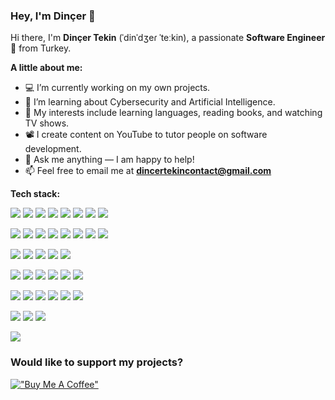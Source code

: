 ### Hey, I'm Dinçer 👋

Hi there, I'm **Dinçer Tekin** (ˈdinˈdʒeɾ ˈteːkin), a passionate **Software Engineer** 🚀 from Turkey.

**A little about me:**

- 💻 I’m currently working on my own projects.
- 🌱 I’m learning about Cybersecurity and Artificial Intelligence.
- 🤔 My interests include learning languages, reading books, and watching TV shows.
- 📽️ I create content on YouTube to tutor people on software development.
- 💬 Ask me anything — I am happy to help!
- 📫 Feel free to email me at <b>dincertekincontact@gmail.com</b>

**Tech stack:**  

<img src="https://img.shields.io/badge/Python-3776AB?style=flat&logo=python&logoColor=fff"> <img src="https://img.shields.io/badge/JavaScript-323330?style=flat&logo=javascript&logoColor=F7DF1E"> <img src="https://img.shields.io/badge/PHP-777BB4?style=flat&logo=php&logoColor=white"> <img src="https://img.shields.io/badge/C-00599C?style=flat&logo=c&logoColor=white"> <img src="https://custom-icon-badges.demolab.com/badge/C%23-%23239120.svg?logo=cshrp&logoColor=white"> <img src="https://img.shields.io/badge/Java-ED8B00?style=flat&logo=openjdk&logoColor=white"> <img src="https://img.shields.io/badge/TypeScript-3178C6?style=flat&logo=typescript&logoColor=white"> <img src="https://img.shields.io/badge/Shell_Script-121011?style=flat&logo=gnu-bash&logoColor=white">
  
<img src="https://img.shields.io/badge/Vite-646CFF?logo=vite&logoColor=fff"> <img src="https://img.shields.io/badge/Vue.js-4FC08D?style=flat&logo=vue.js&logoColor=white"> <img src="https://img.shields.io/badge/React-61DAFB?style=flat&logo=react&logoColor=black"> <img src="https://img.shields.io/badge/React_Native-%2320232a.svg?logo=react&logoColor=%2361DAFB"> <img src="https://img.shields.io/badge/Express.js-%23404d59.svg?logo=express&logoColor=%2361DAFB"> <img src="https://img.shields.io/badge/Flask-000?logo=flask&logoColor=fff"> <img src="https://img.shields.io/badge/Electron-2B2E3A?logo=electron&logoColor=fff)"> <img src="https://img.shields.io/badge/.NET-512BD4?style=flat&logo=.net&logoColor=white">
  
<img src="https://img.shields.io/badge/MySQL-4479A1?style=flat&logo=mysql&logoColor=white"> <img src="https://img.shields.io/badge/SQLite-003B57?style=flat&logo=sqlite&logoColor=white"> <img src="https://img.shields.io/badge/MongoDB-%234ea94b.svg?logo=mongodb&logoColor=white"> <img src="https://img.shields.io/badge/Redis-%23DD0031.svg?logo=redis&logoColor=white"> <img src="https://custom-icon-badges.demolab.com/badge/Oracle-F80000?logo=oracle&logoColor=fff">
  
<img src="https://img.shields.io/badge/Node.js-6DA55F?logo=node.js&logoColor=white"> <img src="https://img.shields.io/badge/Bootstrap-7952B3?logo=bootstrap&logoColor=fff"> <img src="https://img.shields.io/badge/Tailwind%20CSS-%2338B2AC.svg?logo=tailwind-css&logoColor=white"> <img src="https://img.shields.io/badge/Sass-C69?logo=sass&logoColor=fff"> <img src="https://img.shields.io/badge/JWT-black?style=flat&logo=JSON%20web%20tokens"> <img src="https://img.shields.io/badge/Socket.io-black?style=flat&logo=socket.io&badgeColor=010101">

<img src="https://img.shields.io/badge/-TryHackMe-%23212C42?style=flat&logo=tryhackme&logoColor=white"> <img src="https://img.shields.io/badge/-HackTheBox-%239FEF00?style=flat&logo=hackthebox&logoColor=white"> <img src="https://img.shields.io/badge/-Kali%20Linux-%23557C94?style=flat&logo=kalilinux&logoColor=white"> <img src="https://img.shields.io/badge/-Wireshark-%231679A7?style=flat&logo=wireshark&logoColor=white"> <img src="https://img.shields.io/badge/burpsuite-FF6633?style=flat&logo=burpsuite&logoColor=white"> <img src="https://img.shields.io/badge/metasploit-2596CD?style=flat&logo=metasploit&logoColor=white">
  
<img src="https://img.shields.io/badge/GitHub-%23121011.svg?logo=github&logoColor=white"> <img src="https://img.shields.io/badge/GitLab-FC6D26?logo=gitlab&logoColor=fff"> <img src="https://img.shields.io/badge/Docker-2496ED?logo=docker&logoColor=fff">

<img src="https://quotes-github-readme.vercel.app/api?type=horizontal&theme=dracula&quote=Don%27t%20let%20the%20noise%20of%20other%27s%20opinions%20drown%20out%20your%20own%20inner%20voice.%20And%20most%20important,%20have%20the%20courage%20to%20follow%20your%20heart%20and%20intuition.%20&author=Steve%20Jobs">

### **Would like to support my projects?**  
[!["Buy Me A Coffee"](https://www.buymeacoffee.com/assets/img/custom_images/orange_img.png)](https://www.buymeacoffee.com/dincertekin)
